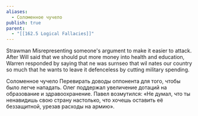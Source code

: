 ```yaml
---
aliases:
  - Соломенное чучело
publish: true
parent:
  - "[[162.5 Logical Fallacies]]"
---
```

Strawman
Misrepresenting someone's argument to make it easier to attack.
After Will said that we should put more money into health and education, Warren responded by saying
that ne was surnseo that wil nates our country so much that he wants to leave it defenceless by cutting military spending.

Соломенное чучело
Перевирать доводы оппонента для того, чтобы было легче нападать.
Олег поддержал увеличение дотаций на образование и здравоохранение. Павел возмутился: «Не думал, что ты ненавидишь свою страну настолько, что хочешь оставить её беззащитной, урезав расходы на армию».